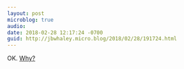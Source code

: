 ```yaml
---
layout: post
microblog: true
audio: 
date: 2018-02-28 12:17:24 -0700
guid: http://jbwhaley.micro.blog/2018/02/28/191724.html
---
```

OK. [Why?](https://www.theverge.com/circuitbreaker/2018/2/28/17062680/haier-asu-watch-projector-smartwatch-mwc-2018)
